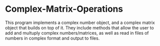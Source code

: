 # Complex-Matrix-Operations

This program implements a complex number object, and a complex matrix object that builds on top of it. They include methods that allow the user to add and multuply complex numbers/matrices, as well as read in files of numbers in complex format and output to files.
